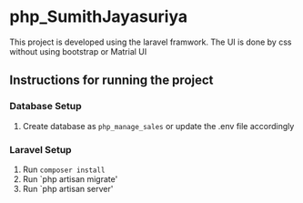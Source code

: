 # php_SumithJayasuriya

This project is developed using the laravel framwork.
The UI is done by css without using bootstrap or Matrial UI

## Instructions for running the project

### Database Setup
1. Create database as `php_manage_sales` or update the .env file accordingly 

### Laravel Setup
1. Run `composer install`
2. Run `php artisan migrate'
3. Run `php artisan server'

